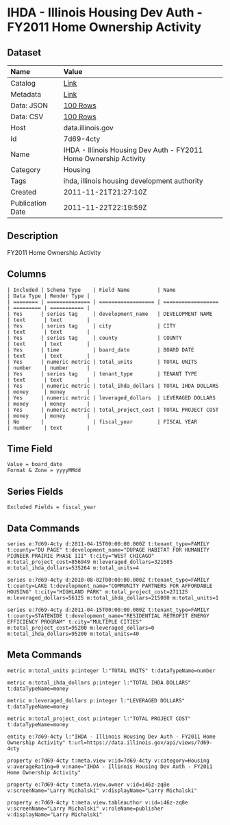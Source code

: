# IHDA - Illinois Housing Dev Auth - FY2011 Home Ownership Activity

## Dataset

| Name | Value |
| :--- | :---- |
| Catalog | [Link](https://catalog.data.gov/dataset/ihda-illinois-housing-dev-auth-fy2011-home-ownership-activity-de342) |
| Metadata | [Link](https://data.illinois.gov/api/views/7d69-4cty) |
| Data: JSON | [100 Rows](https://data.illinois.gov/api/views/7d69-4cty/rows.json?max_rows=100) |
| Data: CSV | [100 Rows](https://data.illinois.gov/api/views/7d69-4cty/rows.csv?max_rows=100) |
| Host | data.illinois.gov |
| Id | 7d69-4cty |
| Name | IHDA - Illinois Housing Dev Auth - FY2011 Home Ownership Activity |
| Category | Housing |
| Tags | ihda, illinois housing development authority |
| Created | 2011-11-21T21:27:10Z |
| Publication Date | 2011-11-22T22:19:59Z |

## Description

FY2011 Home Ownership Activity

## Columns

```ls
| Included | Schema Type    | Field Name         | Name               | Data Type | Render Type |
| ======== | ============== | ================== | ================== | ========= | =========== |
| Yes      | series tag     | development_name   | DEVELOPMENT NAME   | text      | text        |
| Yes      | series tag     | city               | CITY               | text      | text        |
| Yes      | series tag     | county             | COUNTY             | text      | text        |
| Yes      | time           | board_date         | BOARD DATE         | text      | text        |
| Yes      | numeric metric | total_units        | TOTAL UNITS        | number    | number      |
| Yes      | series tag     | tenant_type        | TENANT TYPE        | text      | text        |
| Yes      | numeric metric | total_ihda_dollars | TOTAL IHDA DOLLARS | money     | money       |
| Yes      | numeric metric | leveraged_dollars  | LEVERAGED DOLLARS  | money     | money       |
| Yes      | numeric metric | total_project_cost | TOTAL PROJECT COST | money     | money       |
| No       |                | fiscal_year        | FISCAL YEAR        | number    | text        |
```

## Time Field

```ls
Value = board_date
Format & Zone = yyyyMMdd
```

## Series Fields

```ls
Excluded Fields = fiscal_year
```

## Data Commands

```ls
series e:7d69-4cty d:2011-04-15T00:00:00.000Z t:tenant_type=FAMILY t:county="DU PAGE" t:development_name="DUPAGE HABITAT FOR HUMANITY PIONEER PRAIRIE PHASE III" t:city="WEST CHICAGO" m:total_project_cost=856949 m:leveraged_dollars=321685 m:total_ihda_dollars=535264 m:total_units=4

series e:7d69-4cty d:2010-08-02T00:00:00.000Z t:tenant_type=FAMILY t:county=LAKE t:development_name="COMMUNITY PARTNERS FOR AFFORDABLE HOUSING" t:city="HIGHLAND PARK" m:total_project_cost=271125 m:leveraged_dollars=56125 m:total_ihda_dollars=215000 m:total_units=1

series e:7d69-4cty d:2011-04-15T00:00:00.000Z t:tenant_type=FAMILY t:county=STATEWIDE t:development_name="RESIDENTIAL RETROFIT ENERGY EFFICIENCY PROGRAM" t:city="MULTIPLE CITIES" m:total_project_cost=95200 m:leveraged_dollars=0 m:total_ihda_dollars=95200 m:total_units=40
```

## Meta Commands

```ls
metric m:total_units p:integer l:"TOTAL UNITS" t:dataTypeName=number

metric m:total_ihda_dollars p:integer l:"TOTAL IHDA DOLLARS" t:dataTypeName=money

metric m:leveraged_dollars p:integer l:"LEVERAGED DOLLARS" t:dataTypeName=money

metric m:total_project_cost p:integer l:"TOTAL PROJECT COST" t:dataTypeName=money

entity e:7d69-4cty l:"IHDA - Illinois Housing Dev Auth - FY2011 Home Ownership Activity" t:url=https://data.illinois.gov/api/views/7d69-4cty

property e:7d69-4cty t:meta.view v:id=7d69-4cty v:category=Housing v:averageRating=0 v:name="IHDA - Illinois Housing Dev Auth - FY2011 Home Ownership Activity"

property e:7d69-4cty t:meta.view.owner v:id=i46z-zq8e v:screenName="Larry Michalski" v:displayName="Larry Michalski"

property e:7d69-4cty t:meta.view.tableauthor v:id=i46z-zq8e v:screenName="Larry Michalski" v:roleName=publisher v:displayName="Larry Michalski"
```